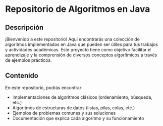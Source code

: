 # Repositorio de Algoritmos en Java

## Descripción

¡Bienvenido a este repositorio! Aquí encontrarás una colección de algoritmos implementados en Java que pueden ser útiles para tus trabajos y actividades académicas. Este proyecto tiene como objetivo facilitar el aprendizaje y la comprensión de diversos conceptos algorítmicos a través de ejemplos prácticos.

## Contenido

En este repositorio, podrás encontrar:

- Implementaciones de algoritmos clásicos (ordenamiento, búsqueda, etc.)
- Algoritmos de estructuras de datos (listas, pilas, colas, etc.)
- Ejemplos de problemas comunes y sus soluciones
- Documentación que explica cada algoritmo y su funcionamiento
